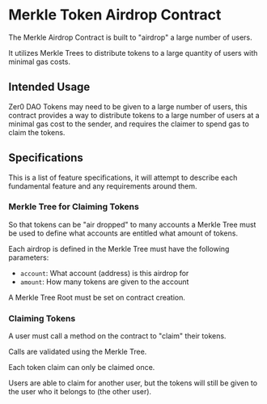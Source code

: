 # Merkle Token Airdrop Contract

The Merkle Airdrop Contract is built to "airdrop" a large number of users.

It utilizes Merkle Trees to distribute tokens to a large quantity of users with minimal gas costs.

## Intended Usage

Zer0 DAO Tokens may need to be given to a large number of users, this contract provides a way to distribute tokens to a large number of users at a minimal gas cost to the sender, and requires the claimer to spend gas to claim the tokens.

## Specifications

This is a list of feature specifications, it will attempt to describe each fundamental feature and any requirements around them.

### Merkle Tree for Claiming Tokens

So that tokens can be "air dropped" to many accounts a Merkle Tree must be used to define what accounts are entitled what amount of tokens.

Each airdrop is defined in the Merkle Tree must have the following parameters:

- `account`: What account (address) is this airdrop for
- `amount`: How many tokens are given to the account

A Merkle Tree Root must be set on contract creation.

### Claiming Tokens

A user must call a method on the contract to "claim" their tokens.

Calls are validated using the Merkle Tree.

Each token claim can only be claimed once.

Users are able to claim for another user, but the tokens will still be given to the user who it belongs to (the other user).
